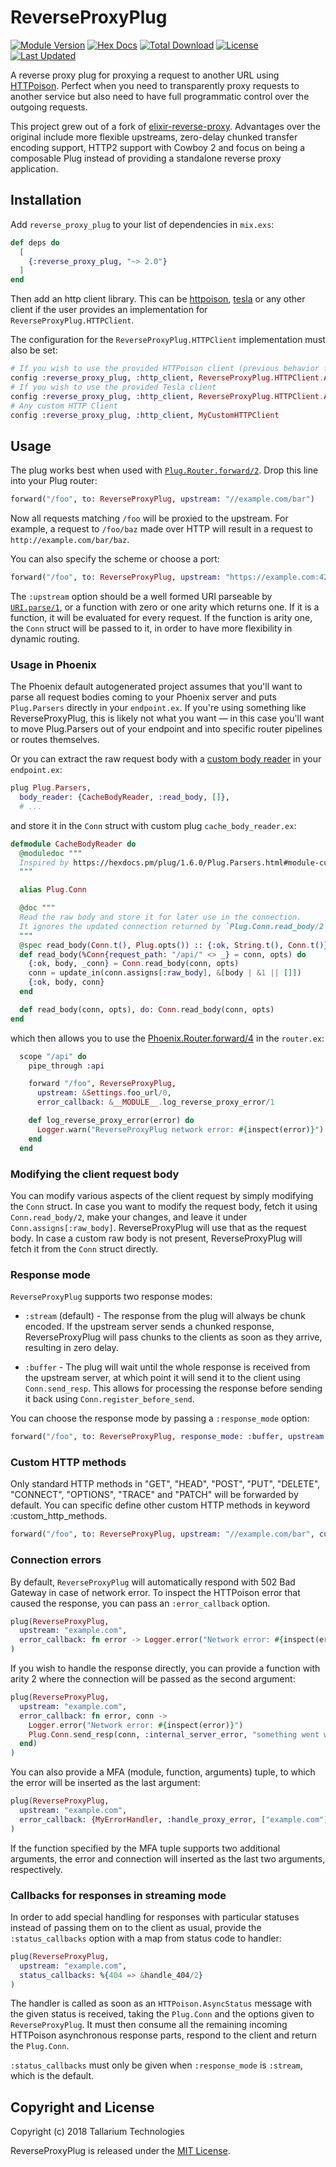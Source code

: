 # ReverseProxyPlug

[![Module Version](https://img.shields.io/hexpm/v/reverse_proxy_plug.svg)](https://hex.pm/packages/reverse_proxy_plug)
[![Hex Docs](https://img.shields.io/badge/hex-docs-lightgreen.svg)](https://hexdocs.pm/reverse_proxy_plug/)
[![Total Download](https://img.shields.io/hexpm/dt/reverse_proxy_plug.svg)](https://hex.pm/packages/reverse_proxy_plug)
[![License](https://img.shields.io/hexpm/l/reverse_proxy_plug.svg)](https://github.com/tallarium/reverse_proxy_plug/blob/master/LICENSE.md)
[![Last Updated](https://img.shields.io/github/last-commit/tallarium/reverse_proxy_plug.svg)](https://github.com/tallarium/reverse_proxy_plug/commits/master)

A reverse proxy plug for proxying a request to another URL using [HTTPoison](https://github.com/edgurgel/httpoison).
Perfect when you need to transparently proxy requests to another service but
also need to have full programmatic control over the outgoing requests.

This project grew out of a fork of
[elixir-reverse-proxy](https://github.com/slogsdon/elixir-reverse-proxy).
Advantages over the original include more flexible upstreams, zero-delay
chunked transfer encoding support, HTTP2 support with Cowboy 2 and focus on
being a composable Plug instead of providing a standalone reverse proxy
application.

## Installation

Add `reverse_proxy_plug` to your list of dependencies in `mix.exs`:

```elixir
def deps do
  [
    {:reverse_proxy_plug, "~> 2.0"}
  ]
end
```

Then add an http client library. This can be [httpoison](https://hex.pm/packages/httpoison), [tesla](https://hex.pm/packages/tesla) or any other client if the user provides an implementation for `ReverseProxyPlug.HTTPClient`.

The configuration for the `ReverseProxyPlug.HTTPClient` implementation must also be set:

```elixir
# If you wish to use the provided HTTPoison client (previous behavior for the lib)
config :reverse_proxy_plug, :http_client, ReverseProxyPlug.HTTPClient.Adapters.HTTPoison
# If you wish to use the provided Tesla client
config :reverse_proxy_plug, :http_client, ReverseProxyPlug.HTTPClient.Adapters.Tesla
# Any custom HTTP Client
config :reverse_proxy_plug, :http_client, MyCustomHTTPClient
```

## Usage

The plug works best when used with
[`Plug.Router.forward/2`](https://hexdocs.pm/plug/Plug.Router.html#forward/2).
Drop this line into your Plug router:

```elixir
forward("/foo", to: ReverseProxyPlug, upstream: "//example.com/bar")
```

Now all requests matching `/foo` will be proxied to the upstream. For
example, a request to `/foo/baz` made over HTTP will result in a request to
`http://example.com/bar/baz`.

You can also specify the scheme or choose a port:

```elixir
forward("/foo", to: ReverseProxyPlug, upstream: "https://example.com:4200/bar")
```

The `:upstream` option should be a well formed URI parseable by [`URI.parse/1`](https://hexdocs.pm/elixir/URI.html#parse/1),
or a function with zero or one arity which returns one. If it is a function, it will be
evaluated for every request. If the function is arity one, the `Conn` struct will be
passed to it, in order to have more flexibility in dynamic routing.

### Usage in Phoenix

The Phoenix default autogenerated project assumes that you'll want to
parse all request bodies coming to your Phoenix server and puts `Plug.Parsers`
directly in your `endpoint.ex`. If you're using something like ReverseProxyPlug,
this is likely not what you want — in this case you'll want to move Plug.Parsers
out of your endpoint and into specific router pipelines or routes themselves.

Or you can extract the raw request body with a
[custom body reader](https://hexdocs.pm/plug/1.6.0/Plug.Parsers.html#module-custom-body-reader)
in your `endpoint.ex`:

```elixir
plug Plug.Parsers,
  body_reader: {CacheBodyReader, :read_body, []},
  # ...
```

and store it in the `Conn` struct with custom plug `cache_body_reader.ex`:

```elixir
defmodule CacheBodyReader do
  @moduledoc """
  Inspired by https://hexdocs.pm/plug/1.6.0/Plug.Parsers.html#module-custom-body-reader
  """

  alias Plug.Conn

  @doc """
  Read the raw body and store it for later use in the connection.
  It ignores the updated connection returned by `Plug.Conn.read_body/2` to not break CSRF.
  """
  @spec read_body(Conn.t(), Plug.opts()) :: {:ok, String.t(), Conn.t()}
  def read_body(%Conn{request_path: "/api/" <> _} = conn, opts) do
    {:ok, body, _conn} = Conn.read_body(conn, opts)
    conn = update_in(conn.assigns[:raw_body], &[body | &1 || []])
    {:ok, body, conn}
  end

  def read_body(conn, opts), do: Conn.read_body(conn, opts)
end
```

which then allows you to use the [Phoenix.Router.forward/4](https://hexdocs.pm/phoenix/Phoenix.Router.html#forward/4)
in the `router.ex`:

```elixir
  scope "/api" do
    pipe_through :api

    forward "/foo", ReverseProxyPlug,
      upstream: &Settings.foo_url/0,
      error_callback: &__MODULE__.log_reverse_proxy_error/1

    def log_reverse_proxy_error(error) do
      Logger.warn("ReverseProxyPlug network error: #{inspect(error)}")
    end
  end
```

### Modifying the client request body

You can modify various aspects of the client request by simply modifying the
`Conn` struct. In case you want to modify the request body, fetch it using
`Conn.read_body/2`, make your changes, and leave it under
`Conn.assigns[:raw_body]`. ReverseProxyPlug will use that as the request body.
In case a custom raw body is not present, ReverseProxyPlug will fetch it from
the `Conn` struct directly.

### Response mode

`ReverseProxyPlug` supports two response modes:

- `:stream` (default) - The response from the plug will always be chunk
  encoded. If the upstream server sends a chunked response, ReverseProxyPlug
  will pass chunks to the clients as soon as they arrive, resulting in zero
  delay.

- `:buffer` - The plug will wait until the whole response is received from
  the upstream server, at which point it will send it to the client using
  `Conn.send_resp`. This allows for processing the response before sending it
  back using `Conn.register_before_send`.

You can choose the response mode by passing a `:response_mode` option:

```elixir
forward("/foo", to: ReverseProxyPlug, response_mode: :buffer, upstream: "//example.com/bar")
```

### Custom HTTP methods

Only standard HTTP methods in "GET", "HEAD", "POST", "PUT", "DELETE", "CONNECT", "OPTIONS",
"TRACE" and "PATCH" will be forwarded by default. You can specific define other custom
HTTP methods in keyword :custom_http_methods.

```elixir
forward("/foo", to: ReverseProxyPlug, upstream: "//example.com/bar", custom_http_methods: [:XMETHOD])
```

### Connection errors

By default, `ReverseProxyPlug` will automatically respond with 502 Bad Gateway
in case of network error. To inspect the HTTPoison error that caused the
response, you can pass an `:error_callback` option.

```elixir
plug(ReverseProxyPlug,
  upstream: "example.com",
  error_callback: fn error -> Logger.error("Network error: #{inspect(error)}") end
)
```

If you wish to handle the response directly, you can provide a function with
arity 2 where the connection will be passed as the second argument:

```elixir
plug(ReverseProxyPlug,
  upstream: "example.com",
  error_callback: fn error, conn ->
    Logger.error("Network error: #{inspect(error)}")
    Plug.Conn.send_resp(conn, :internal_server_error, "something went wrong")
  end)
)
```

You can also provide a MFA (module, function, arguments) tuple, to which the
error will be inserted as the last argument:

```elixir
plug(ReverseProxyPlug,
  upstream: "example.com",
  error_callback: {MyErrorHandler, :handle_proxy_error, ["example.com"]}
)
```

If the function specified by the MFA tuple supports two additional arguments,
the error and connection will inserted as the last two arguments, respectively.

### Callbacks for responses in streaming mode

In order to add special handling for responses with particular statuses instead
of passing them on to the client as usual, provide the `:status_callbacks`
option with a map from status code to handler:

```elixir
plug(ReverseProxyPlug,
  upstream: "example.com",
  status_callbacks: %{404 => &handle_404/2}
)
```

The handler is called as soon as an `HTTPoison.AsyncStatus` message with the
given status is received, taking the `Plug.Conn` and the options given to
`ReverseProxyPlug`. It must then consume all the remaining incoming HTTPoison
asynchronous response parts, respond to the client and return the `Plug.Conn`.

`:status_callbacks` must only be given when `:response_mode` is `:stream`,
which is the default.

## Copyright and License

Copyright (c) 2018 Tallarium Technologies

ReverseProxyPlug is released under the [MIT License](./LICENSE.md).
